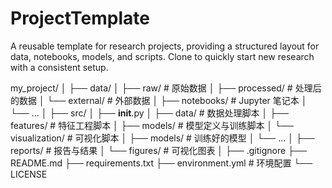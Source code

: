 # ProjectTemplate
A reusable template for research projects, providing a structured layout for data, notebooks, models, and scripts. Clone to quickly start new research with a consistent setup.


my_project/
│
├── data/
│   ├── raw/                # 原始数据
│   ├── processed/          # 处理后的数据
│   └── external/           # 外部数据
│
├── notebooks/              # Jupyter 笔记本
│   └── ...
│
├── src/
│   ├── __init__.py
│   ├── data/               # 数据处理脚本
│   ├── features/           # 特征工程脚本
│   ├── models/             # 模型定义与训练脚本
│   └── visualization/      # 可视化脚本
│
├── models/                 # 训练好的模型
│   └── ...
│
├── reports/                # 报告与结果
│   └── figures/            # 可视化图表
│
├── .gitignore
├── README.md
├── requirements.txt
├── environment.yml         # 环境配置
└── LICENSE
